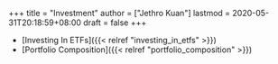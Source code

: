 +++
title = "Investment"
author = ["Jethro Kuan"]
lastmod = 2020-05-31T20:18:59+08:00
draft = false
+++

- [Investing In ETFs]({{< relref "investing_in_etfs" >}})
- [Portfolio Composition]({{< relref "portfolio_composition" >}})
